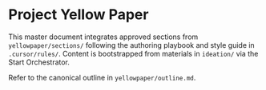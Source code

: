 # Project Yellow Paper

This master document integrates approved sections from `yellowpaper/sections/` following the authoring playbook and style guide in `.cursor/rules/`. Content is bootstrapped from materials in `ideation/` via the Start Orchestrator.

Refer to the canonical outline in `yellowpaper/outline.md`.


